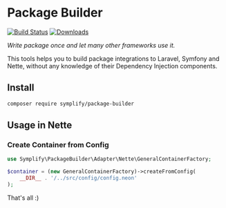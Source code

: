 # Package Builder

[![Build Status](https://img.shields.io/travis/Symplify/PackageBuilder/master.svg?style=flat-square)](https://travis-ci.org/Symplify/PackageBuilder)
[![Downloads](https://img.shields.io/packagist/dt/symplify/package-builder.svg?style=flat-square)](https://packagist.org/packages/symplify/package-builder)

*Write package once and let many other frameworks use it.*

This tools helps you to build package integrations to Laravel, Symfony and Nette, without any knowledge of their Dependency Injection components.

## Install

```bash
composer require symplify/package-builder
```


## Usage in Nette

### Create Container from Config

```php
use Symplify\PackageBuilder\Adapter\Nette\GeneralContainerFactory;

$container = (new GeneralContainerFactory)->createFromConfig(
    __DIR__ . '/../src/config/config.neon'
);
```

That's all :)
